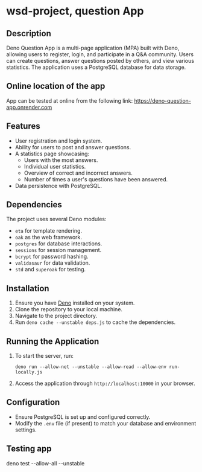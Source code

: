 # wsd-project, question App

## Description

Deno Question App is a multi-page application (MPA) built with Deno, allowing users to register, login, and participate in a Q&A community. Users can create questions, answer questions posted by others, and view various statistics. The application uses a PostgreSQL database for data storage.


## Online location of the app
App can be tested at online from the following link: https://deno-question-app.onrender.com

## Features

- User registration and login system.
- Ability for users to post and answer questions.
- A statistics page showcasing:
  - Users with the most answers.
  - Individual user statistics.
  - Overview of correct and incorrect answers.
  - Number of times a user's questions have been answered.
- Data persistence with PostgreSQL.

## Dependencies

The project uses several Deno modules:

- `eta` for template rendering.
- `oak` as the web framework.
- `postgres` for database interactions.
- `sessions` for session management.
- `bcrypt` for password hashing.
- `validasaur` for data validation.
- `std` and `superoak` for testing.

## Installation

1. Ensure you have [Deno](https://deno.land/) installed on your system.
2. Clone the repository to your local machine.
3. Navigate to the project directory.
4. Run `deno cache --unstable deps.js` to cache the dependencies.

## Running the Application

1. To start the server, run:
   ```
   deno run --allow-net --unstable --allow-read --allow-env run-locally.js
   ```
2. Access the application through `http://localhost:10000` in your browser.

## Configuration

- Ensure PostgreSQL is set up and configured correctly.
- Modify the `.env` file (if present) to match your database and environment settings.
  
## Testing app
deno test --allow-all --unstable
